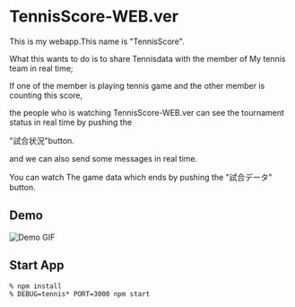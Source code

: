 # TennisScore-WEB.ver
This is my webapp.This name is "TennisScore".

What this wants to do is to share Tennisdata with the member of My tennis team in real time;

If one of the member is playing tennis game and the other member is counting this score,

the people who is watching TennisScore-WEB.ver can see the tournament status in real time by pushing the 

"試合状況"button.

and we can also send some messages in real time.

You can watch The game data which ends by pushing  the "試合データ" button.

## Demo
![Demo GIF](https://gyazo.com/fd45df6d7a13b310496b9a8f33f4dd7f.gif)


## Start App

    % npm install
    % DEBUG=tennis* PORT=3000 npm start
